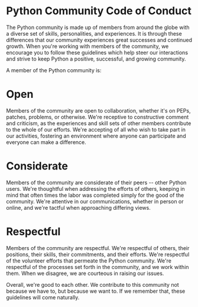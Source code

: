 # Python Community Code of Conduct

The Python community is made up of members from around the globe with a diverse set of skills, personalities, and experiences. It is through these differences that our community experiences great successes and continued growth. When you're working with members of the community, we encourage you to follow these guidelines which help steer our interactions and strive to keep Python a positive, successful, and growing community.

A member of the Python community is:

Open
====

Members of the community are open to collaboration, whether it's on PEPs, patches, problems, or otherwise. We're receptive to constructive comment and criticism, as the experiences and skill sets of other members contribute to the whole of our efforts. We're accepting of all who wish to take part in our activities, fostering an environment where anyone can participate and everyone can make a difference.

Considerate
===========

Members of the community are considerate of their peers -- other Python users. We're thoughtful when addressing the efforts of others, keeping in mind that often times the labor was completed simply for the good of the community. We're attentive in our communications, whether in person or online, and we're tactful when approaching differing views.

Respectful
==========

Members of the community are respectful. We're respectful of others, their positions, their skills, their commitments, and their efforts. We're respectful of the volunteer efforts that permeate the Python community. We're respectful of the processes set forth in the community, and we work within them. When we disagree, we are courteous in raising our issues.

Overall, we're good to each other. We contribute to this community not because we have to, but because we want to. If we remember that, these guidelines will come naturally.

